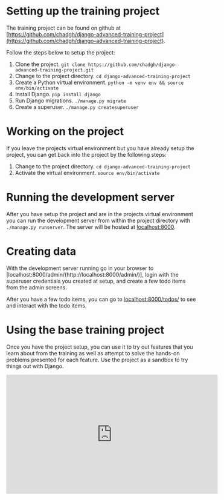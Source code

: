 # Setting up the training project

The training project can be found on github at [https://github.com/chadgh/django-advanced-training-project](https://github.com/chadgh/django-advanced-training-project).

Follow the steps below to setup the project:

1. Clone the project. `git clone https://github.com/chadgh/django-advanced-training-project.git`
2. Change to the project directory. `cd django-advanced-training-project`
3. Create a Python virtual environment. `python -m venv env && source env/bin/activate`
4. Install Django. `pip install django`
5. Run Django migrations. `./manage.py migrate`
6. Create a superuser. `./manage.py createsuperuser`

# Working on the project

If you leave the projects virtual environment but you have already setup the project, you can get back into the project by the following steps:

1. Change to the project directory. `cd django-advanced-training-project`
2. Activate the virtual environment. `source env/bin/activate`

# Running the development server

After you have setup the project and are in the projects virtual environment you can run the development server from within the project directory with `./manage.py runserver`. The server will be hosted at [localhost:8000](http://localhost:8000).

# Creating data

With the development server running go in your browser to [localhost:8000/admin/(http://localhost:8000/admin/)], login with the superuser credentials you created at setup, and create a few todo items from the admin screens.

After you have a few todo items, you can go to [localhost:8000/todos/](http://localhost:8000/todos/) to see and interact with the todo items.

# Using the base training project

Once you have the project setup, you can use it to try out features that you learn about from the training as well as attempt to solve the hands-on problems presented for each feature. Use the project as a sandbox to try things out with Django. 

<iframe width="560" height="315" src="https://www.youtube.com/embed/FvJR4H5CSd8" frameborder="0" allowfullscreen></iframe>
